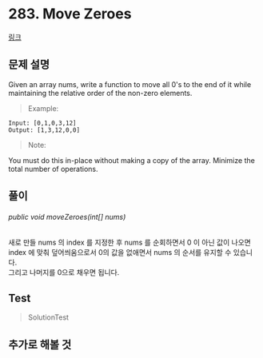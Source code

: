 # 283. Move Zeroes   
[링크](https://leetcode.com/problems/move-zeroes/)

## 문제 설명

Given an array nums, write a function to move all 0's to the end of it while maintaining the relative order of the non-zero elements.

> Example:
```
Input: [0,1,0,3,12]
Output: [1,3,12,0,0]
```
> Note:

You must do this in-place without making a copy of the array.
Minimize the total number of operations.

## 풀이
###### public void moveZeroes(int[] nums)
새로 만들 nums 의 index 를 지정한 후 nums 를 순회하면서 0 이 아닌 값이 나오면 index 에 맞춰 덮어씌움으로서 0의 값을 없애면서 nums 의 순서를 유지할 수 있습니다.  
그리고 나머지를 0으로 채우면 됩니다.
    
## Test    
> SolutionTest


## 추가로 해볼 것

